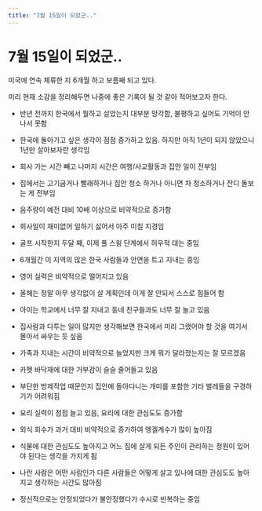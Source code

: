 ```yaml
---
title: "7월 15일이 되었군.."
---
```

# 7월 15일이 되었군..


미국에 연속 체류한 지 6개월 하고 보름째 되고 있다.




미리 현재 소감을 정리해두면 나중에 좋은 기록이 될 것 같아 적어보고자 한다.




- 반년 전까지 한국에서 뭘하고 살았는지 대부분 망각함, 불평하고 싶어도 기억이 안나서 못함

- 한국에 돌아가고 싶은 생각이 점점 증가하고 있음. 하지만 아직 1년이 되지 않았으니 1년만 살아보자란 생각임

- 회사 가는 시간 빼고 나머지 시간은 여행/사교활동과 집안 일이 전부임

- 집에서는 고기굽거나 빨래하거나 집안 청소 하거나 아니면 차 청소하거나 잔디 돌보는 게 전부임

- 음주량이 예전 대비 10배 이상으로 비약적으로 증가함




- 회사일이 재미없어 일하기 싫어서 아주 미칠 지경임

- 골프 시작한지 두달 째, 이제 풀 스윙 단계에서 허우적 대는 중임

- 6개월간 이 지역의 많은 한국 사람들과 안면을 트고 지내는 중임

- 영어 실력은 비약적으로 떨어지고 있음

- 올해는 정말 아무 생각없이 살 계획인데 이게 잘 안되서 스스로 힘들어 함




- 아이는 학교에서 너무 잘 지내고 동네 친구들과도 너무 잘 놀고 있음

- 집사람과 다투는 일이 많지만 생각해보면 한국에서 미리 그랬어야 할 것을 여기서 몰아서 싸우는 듯 싶음

- 가족과 지내는 시간이 비약적으로 늘었지만 크게 뭐가 달라졌는지는 잘 모르겠음

- 카펫 바닥재에 대한 거부감이 슬슬 줄어들고 있음

- 부단한 방제작업 때문인지 집안에 돌아다니는 개미를 포함한 기타 벌레들을 구경하기가 어려워짐




- 요리 실력이 점점 늘고 있음, 요리에 대한 관심도도 증가함

- 외식 회수가 과거 대비 비약적으로 증가하여 엥겔계수가 많이 높아짐

- 식물에 대한 관심도도 높아지고 어느 집에 살게 되든 주인이 관리하는 정원이 있어야 된다는 생각을 가지게 됨

- 나란 사람은 어떤 사람인가 다른 사람들은 어떻게 살고 있나에 대한 관심도도 높아지고 생각하는 시간도 많아짐

- 정신적으로는 안정되었다가 불안정했다가 수시로 반복하는 중임











